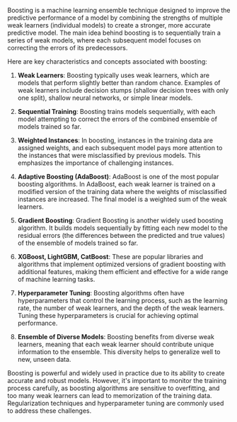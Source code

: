 Boosting is a machine learning ensemble technique designed to improve the predictive performance of a model by combining the strengths of multiple weak learners (individual models) to create a stronger, more accurate predictive model. The main idea behind boosting is to sequentially train a series of weak models, where each subsequent model focuses on correcting the errors of its predecessors.

Here are key characteristics and concepts associated with boosting:

1. **Weak Learners**: Boosting typically uses weak learners, which are models that perform slightly better than random chance. Examples of weak learners include decision stumps (shallow decision trees with only one split), shallow neural networks, or simple linear models.

2. **Sequential Training**: Boosting trains models sequentially, with each model attempting to correct the errors of the combined ensemble of models trained so far.

3. **Weighted Instances**: In boosting, instances in the training data are assigned weights, and each subsequent model pays more attention to the instances that were misclassified by previous models. This emphasizes the importance of challenging instances.

4. **Adaptive Boosting (AdaBoost)**: AdaBoost is one of the most popular boosting algorithms. In AdaBoost, each weak learner is trained on a modified version of the training data where the weights of misclassified instances are increased. The final model is a weighted sum of the weak learners.

5. **Gradient Boosting**: Gradient Boosting is another widely used boosting algorithm. It builds models sequentially by fitting each new model to the residual errors (the differences between the predicted and true values) of the ensemble of models trained so far.

6. **XGBoost, LightGBM, CatBoost**: These are popular libraries and algorithms that implement optimized versions of gradient boosting with additional features, making them efficient and effective for a wide range of machine learning tasks.

7. **Hyperparameter Tuning**: Boosting algorithms often have hyperparameters that control the learning process, such as the learning rate, the number of weak learners, and the depth of the weak learners. Tuning these hyperparameters is crucial for achieving optimal performance.

8. **Ensemble of Diverse Models**: Boosting benefits from diverse weak learners, meaning that each weak learner should contribute unique information to the ensemble. This diversity helps to generalize well to new, unseen data.

Boosting is powerful and widely used in practice due to its ability to create accurate and robust models. However, it's important to monitor the training process carefully, as boosting algorithms are sensitive to overfitting, and too many weak learners can lead to memorization of the training data. Regularization techniques and hyperparameter tuning are commonly used to address these challenges.